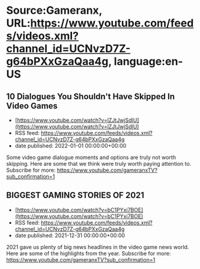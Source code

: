 # Source:Gameranx, URL:https://www.youtube.com/feeds/videos.xml?channel_id=UCNvzD7Z-g64bPXxGzaQaa4g, language:en-US

## 10 Dialogues You Shouldn't Have Skipped In Video Games
 - [https://www.youtube.com/watch?v=lZJtJwjSdlU](https://www.youtube.com/watch?v=lZJtJwjSdlU)
 - RSS feed: https://www.youtube.com/feeds/videos.xml?channel_id=UCNvzD7Z-g64bPXxGzaQaa4g
 - date published: 2022-01-01 00:00:00+00:00

Some video game dialogue moments and options are truly not worth skipping. Here are some that we think were truly worth paying attention to.
Subscribe for more: https://www.youtube.com/gameranxTV?sub_confirmation=1

## BIGGEST GAMING STORIES OF 2021
 - [https://www.youtube.com/watch?v=bC1PYxi7BOE](https://www.youtube.com/watch?v=bC1PYxi7BOE)
 - RSS feed: https://www.youtube.com/feeds/videos.xml?channel_id=UCNvzD7Z-g64bPXxGzaQaa4g
 - date published: 2021-12-31 00:00:00+00:00

2021 gave us plenty of big news headlines in the video game news world. Here are some of the highlights from the year.
Subscribe for more: https://www.youtube.com/gameranxTV?sub_confirmation=1

